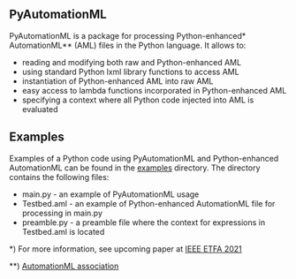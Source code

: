PyAutomationML
-----

PyAutomationML is a package for processing Python-enhanced* AutomationML** (AML) files in the Python language. 
It allows to:
- reading and modifying both raw and Python-enhanced AML
- using standard Python lxml library functions to access AML
- instantiation of Python-enhanced AML into raw AML
- easy access to lambda functions incorporated in Python-enhanced AML
- specifying a context where all Python code injected into AML is evaluated


Examples
--------
Examples of a Python code using PyAutomationML and Python-enhanced AutomationML can be found in the [examples](https://github.com/CIIRC-ISI/PyAML/tree/main/Examples) directory.
The directory contains the following files:
- main.py - an example of PyAutomationML usage 
- Testbed.aml - an example of Python-enhanced AutomationML file for processing in main.py
- preamble.py - a preamble file where the context for expressions in Testbed.aml is located

*) For more information, see upcoming paper at [IEEE ETFA 2021](https://2021.ieee-etfa.org/)

**) [AutomationML association](https://www.automationml.org/)
